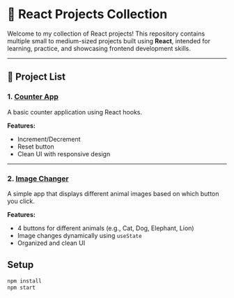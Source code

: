 # 🧠 React Projects Collection

Welcome to my collection of React projects! This repository contains multiple small to medium-sized projects built using **React**, intended for learning, practice, and showcasing frontend development skills.

---

## 📁 Project List

### 1. [Counter App]([[./counter-app/]](https://github.com/prajwal-source/React-Projects/tree/master/my-vite-project-01))
A basic counter application using React hooks.

**Features:**
- Increment/Decrement
- Reset button
- Clean UI with responsive design

---
### 2. [Image Changer](./image-changer/)
A simple app that displays different animal images based on which button you click.

**Features:**
- 4 buttons for different animals (e.g., Cat, Dog, Elephant, Lion)
- Image changes dynamically using `useState`
- Organized and clean UI

## Setup

```bash
npm install
npm start
